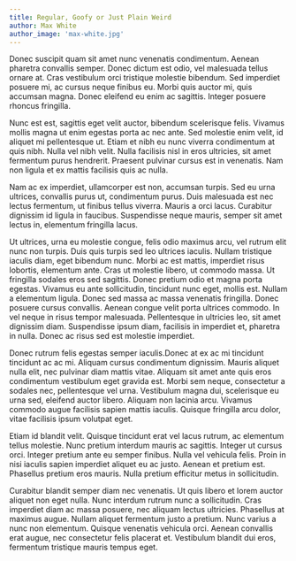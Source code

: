 ```yaml
---
title: Regular, Goofy or Just Plain Weird
author: Max White
author_image: 'max-white.jpg'
---
```


Donec suscipit quam sit amet nunc venenatis condimentum. Aenean pharetra convallis semper. Donec dictum est odio, vel malesuada tellus ornare at. Cras vestibulum orci tristique molestie bibendum. Sed imperdiet posuere mi, ac cursus neque finibus eu. Morbi quis auctor mi, quis accumsan magna. Donec eleifend eu enim ac sagittis. Integer posuere rhoncus fringilla.

Nunc est est, sagittis eget velit auctor, bibendum scelerisque felis. Vivamus mollis magna ut enim egestas porta ac nec ante. Sed molestie enim velit, id aliquet mi pellentesque ut. Etiam et nibh eu nunc viverra condimentum at quis nibh. Nulla vel nibh velit. Nulla facilisis nisl in eros ultricies, sit amet fermentum purus hendrerit. Praesent pulvinar cursus est in venenatis. Nam non ligula et ex mattis facilisis quis ac nulla.

Nam ac ex imperdiet, ullamcorper est non, accumsan turpis. Sed eu urna ultrices, convallis purus ut, condimentum purus. Duis malesuada est nec lectus fermentum, ut finibus tellus viverra. Mauris a orci lacus. Curabitur dignissim id ligula in faucibus. Suspendisse neque mauris, semper sit amet lectus in, elementum fringilla lacus.

Ut ultrices, urna eu molestie congue, felis odio maximus arcu, vel rutrum elit nunc non turpis. Duis quis turpis sed leo ultrices iaculis. Nullam tristique iaculis diam, eget bibendum nunc. Morbi ac est mattis, imperdiet risus lobortis, elementum ante. Cras ut molestie libero, ut commodo massa. Ut fringilla sodales eros sed sagittis. Donec pretium odio et magna porta egestas. Vivamus eu ante sollicitudin, tincidunt nunc eget, mollis est. Nullam a elementum ligula. Donec sed massa ac massa venenatis fringilla. Donec posuere cursus convallis. Aenean congue velit porta ultrices commodo. In vel neque in risus tempor malesuada. Pellentesque in ultricies leo, sit amet dignissim diam. Suspendisse ipsum diam, facilisis in imperdiet et, pharetra in nulla. Donec ac risus sed est molestie imperdiet.

Donec rutrum felis egestas semper iaculis.Donec at ex ac mi tincidunt tincidunt ac ac mi. Aliquam cursus condimentum dignissim. Mauris aliquet nulla elit, nec pulvinar diam mattis vitae. Aliquam sit amet ante quis eros condimentum vestibulum eget gravida est. Morbi sem neque, consectetur a sodales nec, pellentesque vel urna. Vestibulum magna dui, scelerisque eu urna sed, eleifend auctor libero. Aliquam non lacinia arcu. Vivamus commodo augue facilisis sapien mattis iaculis. Quisque fringilla arcu dolor, vitae facilisis ipsum volutpat eget.

Etiam id blandit velit. Quisque tincidunt erat vel lacus rutrum, ac elementum tellus molestie. Nunc pretium interdum mauris ac sagittis. Integer ut cursus orci. Integer pretium ante eu semper finibus. Nulla vel vehicula felis. Proin in nisi iaculis sapien imperdiet aliquet eu ac justo. Aenean et pretium est. Phasellus pretium eros mauris. Nulla pretium efficitur metus in sollicitudin.

Curabitur blandit semper diam nec venenatis. Ut quis libero et lorem auctor aliquet non eget nulla. Nunc interdum rutrum nunc a sollicitudin. Cras imperdiet diam ac massa posuere, nec aliquam lectus ultricies. Phasellus at maximus augue. Nullam aliquet fermentum justo a pretium. Nunc varius a nunc non elementum. Quisque venenatis vehicula orci. Aenean convallis erat augue, nec consectetur felis placerat et. Vestibulum blandit dui eros, fermentum tristique mauris tempus eget. 